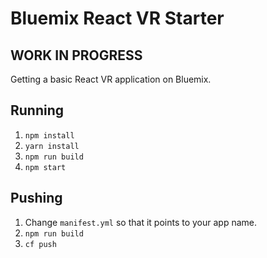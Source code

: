 # Bluemix React VR Starter

## WORK IN PROGRESS

Getting a basic React VR application on Bluemix.

## Running

1. `npm install`
2. `yarn install`
3. `npm run build`
4. `npm start`

## Pushing

1. Change `manifest.yml` so that it points to your app name.
2. `npm run build`
3. `cf push`